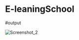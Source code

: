# E-leaningSchool

#output

![Screenshot_2](https://github.com/OsimAkash/E-leaningSchool/assets/97542936/c2efbdcd-c992-4796-82fc-6e08a88327f4)
